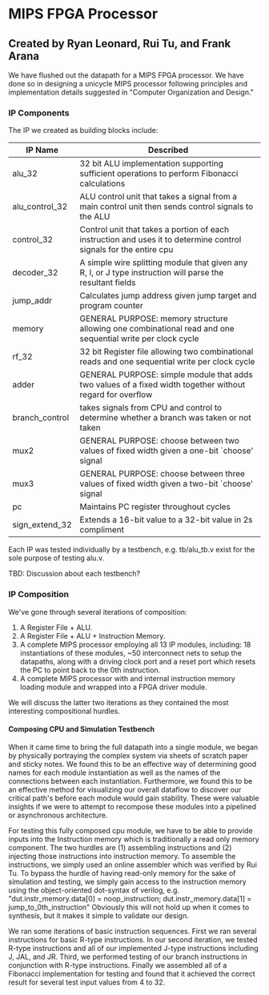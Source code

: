 # MIPS FPGA Processor
## Created by Ryan Leonard, Rui Tu, and Frank Arana

We have flushed out the datapath for a MIPS FPGA processor. We have done so in designing a unicycle MIPS processor following principles and implementation details suggested in "Computer Organization and Design."

### IP Components

The IP we created as building blocks include:

|IP Name        | Described |
|---------------|-----------|
|alu_32         | 32 bit ALU implementation supporting sufficient operations to perform Fibonacci calculations |
|alu_control_32 | ALU control unit that takes a signal from a main control unit then sends control signals to the ALU |
|control_32     | Control unit that takes a portion of each instruction and uses it to determine control signals for the entire cpu |
|decoder_32     | A simple wire splitting module that given any R, I, or J type instruction will parse the resultant fields |
|jump_addr      | Calculates jump address given jump target and program counter |
|memory	        | GENERAL PURPOSE: memory structure allowing one combinational read and one sequential write per clock cycle | 
|rf_32	        | 32 bit Register file allowing two combinational reads and one sequential write per clock cycle | 
|adder          | GENERAL PURPOSE: simple module that adds two values of a fixed width together without regard for overflow |
|branch_control | takes signals from CPU and control to determine whether a branch was taken or not taken |
|mux2           | GENERAL PURPOSE: choose between two values of fixed width given a one-bit `choose' signal |
|mux3	          | GENERAL PURPOSE: choose between three values of fixed width given a two-bit `choose' signal |
|pc	            | Maintains PC register throughout cycles |
|sign_extend_32	| Extends a 16-bit value to a 32-bit value in 2s compliment |

Each IP was tested individually by a testbench, e.g. tb/alu_tb.v exist for the sole purpose of testing alu.v.

TBD: Discussion about each testbench?

### IP Composition

We've gone through several iterations of composition:

1. A Register File + ALU.
2. A Register File + ALU + Instruction Memory.
3. A complete MIPS processor employing all 13 IP modules, including: 18 instantiations of these modules, ~50 interconnect nets to setup the datapaths, along with a driving clock port and a reset port which resets the PC to point back to the 0th instruction.
4. A complete MIPS processor with and internal instruction memory loading module and wrapped into a FPGA driver module.

We will discuss the latter two iterations as they contained the most interesting compositional hurdles.

#### Composing CPU and Simulation Testbench

When it came time to bring the full datapath into a single module, we began by physically portraying the complex system via sheets of scratch paper and sticky notes. We found this to be an effective way of determining good names for each module instantiation as well as the names of the connections between each instantiation. Furthermore, we found this to be an effective method for visualizing our overall dataflow to discover our critical path's before each module would gain stability. These were valuable insights if we were to attempt to recompose these modules into a pipelined or asynchronous architecture.

For testing this fully composed cpu module, we have to be able to provide inputs into the Instruction memory which is traditionally a read only memory component. The two hurdles are (1) assembling instructions and (2) injecting those instructions into instruction memory. To assemble the instructions, we simply used an online assembler which was verified by Rui Tu. To bypass the hurdle of having read-only memory for the sake of simulation and testing, we simply gain access to the instruction memory using the object-oriented dot-syntax of verilog, e.g. "dut.instr_memory.data[0] = noop_instruction; dut.instr_memory.data[1] = jump_to_0th_instruction" Obviously this will not hold up when it comes to synthesis, but it makes it simple to validate our design.

We ran some iterations of basic instruction sequences. First we ran several instructions for basic R-type instructions. In our second iteration, we tested R-type instructions and all of our implemented J-type instructions including J, JAL, and JR. Third, we performed testing of our branch instructions in conjunction with R-type instructions. Finally we assembled all of a Fibonacci implementation for testing and found that it achieved the correct result for several test input values from 4 to 32.

<!-- #### Adding Loader and building "FPGA Driver" Moudle -->
